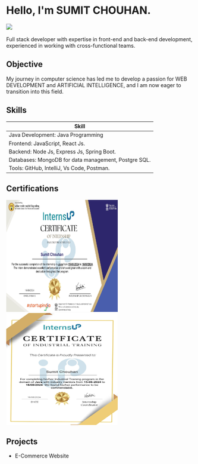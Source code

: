 # Hello, I'm SUMIT CHOUHAN.
<a href="https://www.linkedin.com/in/sumit-chouhan-848674272/"><img src="https://img.shields.io/badge/-LinkedIn-0072b1?&style=for-the-badge&logo=linkedin&logoColor=white" /></a>

 Full stack developer with expertise in front-end and back-end development, experienced in working with cross-functional teams.

## Objective

My journey in computer science has led me to develop a passion for WEB DEVELOPMENT and ARTIFICIAL INTELLIGENCE, and I am now eager to transition into this field.

## Skills

| Skill                                         
|-----------------------------------------------
| Java Development: Java Programming 
| Frontend: JavaScript, React Js. 
| Backend: Node Js, Express Js, Spring Boot.
| Databases: MongoDB for data management, Postgre SQL. 
| Tools: GitHub, IntelliJ, Vs Code, Postman. 

## Certifications

<div>
<img src="https://github.com/Sumitchouhan774/Sumitchouhan774/blob/main/Internship%20Completion%20Certificate%20(Sumit%20Chouhan%20)_page-0001.jpg" height = "300" width = "300" />
<img src="https://github.com/Sumitchouhan774/Sumitchouhan774/blob/main/Industrial%20Training%20Certificate%20(Sumit%20Chouhan%20)_page-0001.jpg" height = "300" width ="300" />
</div>

## Projects
- E-Commerce Website
